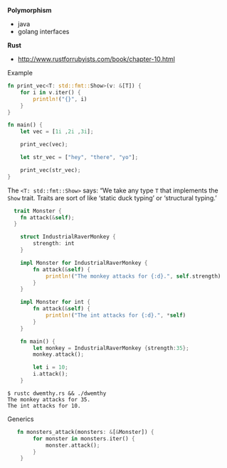 __Polymorphism__

* java
* golang interfaces

__Rust__

* http://www.rustforrubyists.com/book/chapter-10.html

Example
```rust
fn print_vec<T: std::fmt::Show>(v: &[T]) {
    for i in v.iter() {
        println!("{}", i)
    }
}

fn main() {
    let vec = [1i ,2i ,3i];

    print_vec(vec);

    let str_vec = ["hey", "there", "yo"];

    print_vec(str_vec);
}
```

The `<T: std::fmt::Show>` says: “We take any type `T` that implements the `Show` trait. Traits are sort of like ‘static duck typing’ or ‘structural typing.’ 

```rust
  trait Monster {
    fn attack(&self);
  }

    struct IndustrialRaverMonkey {
        strength: int
    }

    impl Monster for IndustrialRaverMonkey {
        fn attack(&self) {
            println!("The monkey attacks for {:d}.", self.strength)
        }
    }

    impl Monster for int {
        fn attack(&self) {
            println!("The int attacks for {:d}.", *self)
        }
    }

    fn main() {
        let monkey = IndustrialRaverMonkey {strength:35};
        monkey.attack();

        let i = 10;
        i.attack();
    }    
```

```
$ rustc dwemthy.rs && ./dwemthy
The monkey attacks for 35.
The int attacks for 10.
```

Generics
```rust
   fn monsters_attack(monsters: &[&Monster]) {
        for monster in monsters.iter() {
            monster.attack();
        }
    }
```
